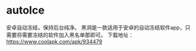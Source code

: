 # autoIce
安卓自动冻结，保持后台纯净。
黑洞是一款适用于安卓的自动冻结软件app，只需要将需要冻结的软件加入黑名单那即可。
下载地址：
https://www.coolapk.com/apk/934479
